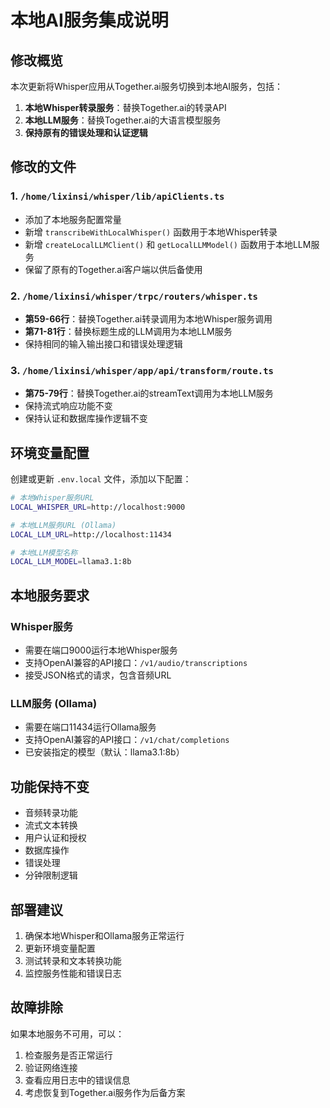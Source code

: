 # 本地AI服务集成说明

## 修改概览

本次更新将Whisper应用从Together.ai服务切换到本地AI服务，包括：

1. **本地Whisper转录服务**：替换Together.ai的转录API
2. **本地LLM服务**：替换Together.ai的大语言模型服务
3. **保持原有的错误处理和认证逻辑**

## 修改的文件

### 1. `/home/lixinsi/whisper/lib/apiClients.ts`
- 添加了本地服务配置常量
- 新增 `transcribeWithLocalWhisper()` 函数用于本地Whisper转录
- 新增 `createLocalLLMClient()` 和 `getLocalLLMModel()` 函数用于本地LLM服务
- 保留了原有的Together.ai客户端以供后备使用

### 2. `/home/lixinsi/whisper/trpc/routers/whisper.ts`
- **第59-66行**：替换Together.ai转录调用为本地Whisper服务调用
- **第71-81行**：替换标题生成的LLM调用为本地LLM服务
- 保持相同的输入输出接口和错误处理逻辑

### 3. `/home/lixinsi/whisper/app/api/transform/route.ts`
- **第75-79行**：替换Together.ai的streamText调用为本地LLM服务
- 保持流式响应功能不变
- 保持认证和数据库操作逻辑不变

## 环境变量配置

创建或更新 `.env.local` 文件，添加以下配置：

```bash
# 本地Whisper服务URL
LOCAL_WHISPER_URL=http://localhost:9000

# 本地LLM服务URL (Ollama)
LOCAL_LLM_URL=http://localhost:11434

# 本地LLM模型名称
LOCAL_LLM_MODEL=llama3.1:8b
```

## 本地服务要求

### Whisper服务
- 需要在端口9000运行本地Whisper服务
- 支持OpenAI兼容的API接口：`/v1/audio/transcriptions`
- 接受JSON格式的请求，包含音频URL

### LLM服务 (Ollama)
- 需要在端口11434运行Ollama服务
- 支持OpenAI兼容的API接口：`/v1/chat/completions`
- 已安装指定的模型（默认：llama3.1:8b）

## 功能保持不变

- 音频转录功能
- 流式文本转换
- 用户认证和授权
- 数据库操作
- 错误处理
- 分钟限制逻辑

## 部署建议

1. 确保本地Whisper和Ollama服务正常运行
2. 更新环境变量配置
3. 测试转录和文本转换功能
4. 监控服务性能和错误日志

## 故障排除

如果本地服务不可用，可以：
1. 检查服务是否正常运行
2. 验证网络连接
3. 查看应用日志中的错误信息
4. 考虑恢复到Together.ai服务作为后备方案
